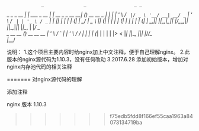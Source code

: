 
                 _               _                  _ _             
 _   _ _ __   __| | ___ _ __ ___| |_ __ _ _ __   __| (_)_ __   __ _ 
| | | | '_ \ / _` |/ _ \ '__/ __| __/ _` | '_ \ / _` | | '_ \ / _` |
| |_| | | | | (_| |  __/ |  \__ \ || (_| | | | | (_| | | | | | (_| |
 \__,_|_| |_|\__,_|\___|_|  |___/\__\__,_|_| |_|\__,_|_|_| |_|\__, |
                                                              |___/ 
             _            
 _ __   __ _(_)_ __ __  __
| '_ \ / _` | | '_ \\ \/ /
| | | | (_| | | | | |>  < 
|_| |_|\__, |_|_| |_/_/\_\
       |___/              


说明：
1.这个项目主要内容时给nginx加上中文注释，便于自己理解nginx。
2.此版本的nginx源代码为1.10.3，没有任何改动
3.2017.6.28 添加初始版本，增加对nginx内存池代码的相关注释

=======
对nginx源代码的理解

添加注释

nginx 版本 1.10.3
>>>>>>> f75edb5fdd8f166ef55caa1963a84073134719ba

